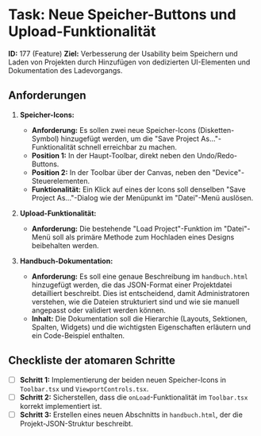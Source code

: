 # Task: Neue Speicher-Buttons und Upload-Funktionalität

**ID:** 177 (Feature)
**Ziel:** Verbesserung der Usability beim Speichern und Laden von Projekten durch Hinzufügen von dedizierten UI-Elementen und Dokumentation des Ladevorgangs.

## Anforderungen

1.  **Speicher-Icons:**
    *   **Anforderung:** Es sollen zwei neue Speicher-Icons (Disketten-Symbol) hinzugefügt werden, um die "Save Project As..."-Funktionalität schnell erreichbar zu machen.
    *   **Position 1:** In der Haupt-Toolbar, direkt neben den Undo/Redo-Buttons.
    *   **Position 2:** In der Toolbar über der Canvas, neben den "Device"-Steuerelementen.
    *   **Funktionalität:** Ein Klick auf eines der Icons soll denselben "Save Project As..."-Dialog wie der Menüpunkt im "Datei"-Menü auslösen.

2.  **Upload-Funktionalität:**
    *   **Anforderung:** Die bestehende "Load Project"-Funktion im "Datei"-Menü soll als primäre Methode zum Hochladen eines Designs beibehalten werden.

3.  **Handbuch-Dokumentation:**
    *   **Anforderung:** Es soll eine genaue Beschreibung im `handbuch.html` hinzugefügt werden, die das JSON-Format einer Projektdatei detailliert beschreibt. Dies ist entscheidend, damit Administratoren verstehen, wie die Dateien strukturiert sind und wie sie manuell angepasst oder validiert werden können.
    *   **Inhalt:** Die Dokumentation soll die Hierarchie (Layouts, Sektionen, Spalten, Widgets) und die wichtigsten Eigenschaften erläutern und ein Code-Beispiel enthalten.

## Checkliste der atomaren Schritte

- [ ] **Schritt 1:** Implementierung der beiden neuen Speicher-Icons in `Toolbar.tsx` und `ViewportControls.tsx`.
- [ ] **Schritt 2:** Sicherstellen, dass die `onLoad`-Funktionalität im `Toolbar.tsx` korrekt implementiert ist.
- [ ] **Schritt 3:** Erstellen eines neuen Abschnitts in `handbuch.html`, der die Projekt-JSON-Struktur beschreibt.